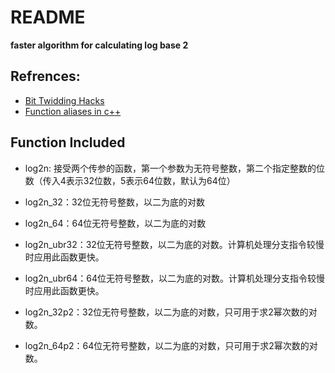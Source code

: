# README

**faster algorithm for calculating log base 2**

## Refrences:
* <a href=https://graphics.stanford.edu/~seander/bithacks.html#IntegerLog>Bit Twidding Hacks</a>
* <a href=https://www.fluentcpp.com/2017/10/27/function-aliases-cpp/>Function aliases in c++</a> 

## Function Included

* log2n: 接受两个传参的函数，第一个参数为无符号整数，第二个指定整数的位数（传入4表示32位数，5表示64位数，默认为64位）

* log2n_32：32位无符号整数，以二为底的对数

* log2n_64：64位无符号整数，以二为底的对数

* log2n_ubr32：32位无符号整数，以二为底的对数。计算机处理分支指令较慢时应用此函数更快。

* log2n_ubr64：64位无符号整数，以二为底的对数。计算机处理分支指令较慢时应用此函数更快。

* log2n_32p2：32位无符号整数，以二为底的对数，只可用于求2幂次数的对数。

* log2n_64p2：64位无符号整数，以二为底的对数，只可用于求2幂次数的对数。 